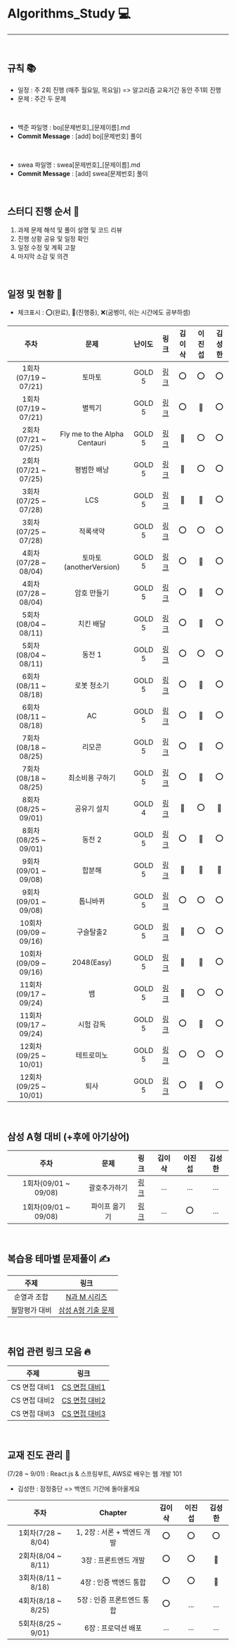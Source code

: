 # Algorithms_Study 💻

---

<br />

## 규칙 📚

- 일정 : 주 2회 진행 (매주 월요일, 목요일) => 알고리즘 교육기간 동안 주1회 진행
- 문제 : 주간 두 문제

<br />

- 백준 파일명 : boj[문제번호]\_[문제이름].md
- <b>Commit Message</b> : [add] boj[문제번호] 풀이

<br />

- swea 파일명 : swea[문제번호]\_[문제이름].md
- <b>Commit Message</b> : [add] swea[문제번호] 풀이

<br />

## 스터디 진행 순서 🎤

1. 과제 문제 해석 및 풀이 설명 및 코드 리뷰
2. 진행 상황 공유 및 일정 확인
3. 일정 수정 및 계획 고찰
4. 마지막 소감 및 의견

<br />

## 일정 및 현황 📅

- 체크표시 : ⭕(완료), 🔺(진행중), ❌(굼벵이, 쉬는 시간에도 공부하셈)

|         주차         |             문제             | 난이도 |                     링크                      | 김이삭 | 이진섭 | 김성한 |
| :------------------: | :--------------------------: | :----: | :-------------------------------------------: | :----: | :----: | :----: |
| 1회차(07/19 ~ 07/21) |            토마토            | GOLD 5 | [링크](https://www.acmicpc.net/problem/7576)  |   ⭕   |   ⭕   |   ⭕   |
| 1회차(07/19 ~ 07/21) |            별찍기            | GOLD 5 | [링크](https://www.acmicpc.net/problem/2447)  |   ⭕   |   🔺   |   ⭕   |
| 2회차(07/21 ~ 07/25) | Fly me to the Alpha Centauri | GOLD 5 | [링크](https://www.acmicpc.net/problem/1011)  |   🔺   |   ⭕   |   ⭕   |
| 2회차(07/21 ~ 07/25) |         평범한 배낭          | GOLD 5 | [링크](https://www.acmicpc.net/problem/12865) |   🔺   |   ⭕   |   ⭕   |
| 3회차(07/25 ~ 07/28) |             LCS              | GOLD 5 | [링크](https://www.acmicpc.net/problem/9251)  |   🔺   |   🔺   |   ⭕   |
| 3회차(07/25 ~ 07/28) |           적록색약           | GOLD 5 | [링크](https://www.acmicpc.net/problem/10026) |   ⭕   |   ⭕   |   ⭕   |
| 4회차(07/28 ~ 08/04) |    토마토(anotherVersion)    | GOLD 5 | [링크](https://www.acmicpc.net/problem/7569)  |   ⭕   |   🔺   |   ⭕   |
| 4회차(07/28 ~ 08/04) |         암호 만들기          | GOLD 5 | [링크](https://www.acmicpc.net/problem/1759)  |   ⭕   |   🔺   |   ⭕   |
| 5회차(08/04 ~ 08/11) |          치킨 배달           | GOLD 5 | [링크](https://www.acmicpc.net/problem/15686) |   ⭕   |   🔺   |   ⭕   |
| 5회차(08/04 ~ 08/11) |            동전 1            | GOLD 5 | [링크](https://www.acmicpc.net/problem/2293)  |   ⭕   |   ⭕   |   ⭕   |
| 6회차(08/11 ~ 08/18) |         로봇 청소기          | GOLD 5 | [링크](https://www.acmicpc.net/problem/14503) |   ⭕   |   🔺   |   ⭕   |
| 6회차(08/11 ~ 08/18) |              AC              | GOLD 5 | [링크](https://www.acmicpc.net/problem/5430)  |   ⭕   |   🔺   |   ⭕   |
| 7회차(08/18 ~ 08/25) |            리모콘            | GOLD 5 | [링크](https://www.acmicpc.net/problem/1107)  |   ⭕   |   🔺   |   ⭕   |
| 7회차(08/18 ~ 08/25) |       최소비용 구하기        | GOLD 5 | [링크](https://www.acmicpc.net/problem/1916)  |   ⭕   |   🔺   |   ⭕   |
| 8회차(08/25 ~ 09/01) |         공유기 설치          | GOLD 4 | [링크](https://www.acmicpc.net/problem/2110)  |   🔺   |   ⭕   |   🔺   |
| 8회차(08/25 ~ 09/01) |            동전 2            | GOLD 5 | [링크](https://www.acmicpc.net/problem/2294)  |   ⭕   |   🔺   |   ⭕   |
| 9회차(09/01 ~ 09/08) |            합분해            | GOLD 5 | [링크](https://www.acmicpc.net/problem/2225)  |  🔺   |  🔺   |  🔺   |
| 9회차(09/01 ~ 09/08) |           톱니바퀴           | GOLD 5 | [링크](https://www.acmicpc.net/problem/14891) |  ⭕   |  ⭕   |  ⭕   |
| 10회차(09/09 ~ 09/16) |            구슬탈출2            | GOLD 5 | [링크](https://www.acmicpc.net/problem/13460)  |  🔺   |  ⭕   |  ⭕   |
| 10회차(09/09 ~ 09/16) |           2048(Easy)           | GOLD 5 | [링크](https://www.acmicpc.net/problem/12100) |  🔺   |  🔺   |  ⭕   |
| 11회차(09/17 ~ 09/24) |            뱀            | GOLD 5 | [링크](https://www.acmicpc.net/problem/3190)  |  🔺   |  ⭕   |  ⭕   |
| 11회차(09/17 ~ 09/24) |           시험 감독           | GOLD 5 | [링크](https://www.acmicpc.net/problem/13458) |  ⭕   |  🔺   |  ⭕   |
| 12회차(09/25 ~ 10/01) |            테트로미노            | GOLD 5 | [링크](https://www.acmicpc.net/problem/14500)  |  ⭕   |  ⭕   |  ⭕   |
| 12회차(09/25 ~ 10/01) |           퇴사           | GOLD 5 | [링크](https://www.acmicpc.net/problem/14501) |  ⭕   |  🔺   |  ⭕   |


<br />

## 삼성 A형 대비 (+후에 아기상어)

|         주차         |     문제      |                     링크                      | 김이삭 | 이진섭 | 김성한 |
| :------------------: | :-----------: | :-------------------------------------------: | :----: | :----: | :----: |
| 1회차(09/01 ~ 09/08) | 괄호추가하기  | [링크](https://www.acmicpc.net/problem/16637) |  ...   |  ...   |  ...   |
| 1회차(09/01 ~ 09/08) | 파이프 옮기기 | [링크](https://www.acmicpc.net/problem/17070) |  ...   |   ⭕   |  ...   |

<br />

## 복습용 테마별 문제풀이 ✍

|     주제      |                               링크                               |
| :-----------: | :--------------------------------------------------------------: |
|  순열과 조합  |    [N과 M 시리즈](https://www.acmicpc.net/workbook/view/2052)    |
| 월말평가 대비 | [삼성 A형 기출 문제](https://www.acmicpc.net/workbook/view/2771) |

<br />

## 취업 관련 링크 모음 🔥

|     주제      |                                      링크                                      |
| :-----------: | :----------------------------------------------------------------------------: |
| CS 면접 대비1 |          [CS 면접 대비1](https://github.com/WeareSoft/tech-interview)          |
| CS 면접 대비2 |     [CS 면접 대비2](https://github.com/brave-people/brave-tech-interview)      |
| CS 면접 대비3 | [CS 면접 대비3](https://github.com/JaeYeopHan/Interview_Question_for_Beginner) |

<br />

## 교재 진도 관리 📖

(7/28 ~ 9/01) : React.js & 스프링부트, AWS로 배우는 웹 개발 101

- 김성한 : 잠정중단 => 백엔드 기간에 돌아올게요

|        주차        |           Chapter           | 김이삭 | 이진섭 | 김성한 |
| :----------------: | :-------------------------: | :----: | :----: | :----: |
| 1회차(7/28 ~ 8/04) | 1, 2장 : 서론 + 백엔드 개발 |   ⭕   |   ⭕   |   ⭕   |
| 2회차(8/04 ~ 8/11) |    3장 : 프론트엔드 개발    |   ⭕   |   ⭕   |   🔺   |
| 3회차(8/11 ~ 8/18) |   4장 : 인증 백엔드 통합    |   ⭕   |   ⭕   |   🔺   |
| 4회차(8/18 ~ 8/25) | 5장 : 인증 프론트엔드 통합  |   ⭕   |  ...   |  ...   |
| 5회차(8/25 ~ 9/01) |     6장 : 프로덕션 배포     |  ...   |  ...   |  ...   |

<br />
